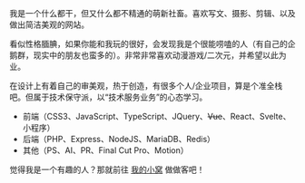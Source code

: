 我是一个什么都干，但又什么都不精通的萌新社畜。喜欢写文、摄影、剪辑、以及做出简洁美观的网站。

看似性格腼腆，如果你能和我玩的很好，会发现我是个很能唠嗑的人（有自己的企鹅群，现实中的朋友也蛮多的）。非常非常喜欢动漫游戏/二次元，并希望以此为业。

在设计上有着自己的审美观，热于创造，有很多个人/企业项目，算是个准全栈吧。但属于技术保守派，以“技术服务业务”的心态学习。

- 前端（CSS3、JavaScript、TypeScript、JQuery、~~Vue~~、React、Svelte、小程序）
- 后端（PHP、Express、NodeJS、MariaDB、Redis）
- 其他（PS、AI、PR、Final Cut Pro、Motion）

觉得我是一个有趣的人？那就前往 [我的小窝](https://paul.ren) 做做客吧！
